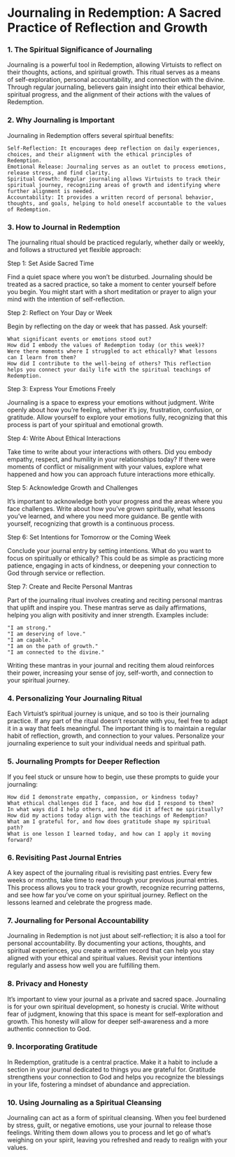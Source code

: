 # Journaling in Redemption: A Sacred Practice of Reflection and Growth

### 1. The Spiritual Significance of Journaling

Journaling is a powerful tool in Redemption, allowing Virtuists to reflect on their thoughts, actions, and spiritual growth. This ritual serves as a means of self-exploration, personal accountability, and connection with the divine. Through regular journaling, believers gain insight into their ethical behavior, spiritual progress, and the alignment of their actions with the values of Redemption.

### 2. Why Journaling is Important

Journaling in Redemption offers several spiritual benefits:

    Self-Reflection: It encourages deep reflection on daily experiences, choices, and their alignment with the ethical principles of Redemption.
    Emotional Release: Journaling serves as an outlet to process emotions, release stress, and find clarity.
    Spiritual Growth: Regular journaling allows Virtuists to track their spiritual journey, recognizing areas of growth and identifying where further alignment is needed.
    Accountability: It provides a written record of personal behavior, thoughts, and goals, helping to hold oneself accountable to the values of Redemption.

### 3. How to Journal in Redemption

The journaling ritual should be practiced regularly, whether daily or weekly, and follows a structured yet flexible approach:

Step 1: Set Aside Sacred Time

Find a quiet space where you won’t be disturbed. Journaling should be treated as a sacred practice, so take a moment to center yourself before you begin. You might start with a short meditation or prayer to align your mind with the intention of self-reflection.

Step 2: Reflect on Your Day or Week

Begin by reflecting on the day or week that has passed. Ask yourself:

    What significant events or emotions stood out?
    How did I embody the values of Redemption today (or this week)?
    Were there moments where I struggled to act ethically? What lessons can I learn from them?
    How did I contribute to the well-being of others? This reflection helps you connect your daily life with the spiritual teachings of Redemption.

Step 3: Express Your Emotions Freely

Journaling is a space to express your emotions without judgment. Write openly about how you’re feeling, whether it’s joy, frustration, confusion, or gratitude. Allow yourself to explore your emotions fully, recognizing that this process is part of your spiritual and emotional growth.

Step 4: Write About Ethical Interactions

Take time to write about your interactions with others. Did you embody empathy, respect, and humility in your relationships today? If there were moments of conflict or misalignment with your values, explore what happened and how you can approach future interactions more ethically.

Step 5: Acknowledge Growth and Challenges

It’s important to acknowledge both your progress and the areas where you face challenges. Write about how you’ve grown spiritually, what lessons you’ve learned, and where you need more guidance. Be gentle with yourself, recognizing that growth is a continuous process.

Step 6: Set Intentions for Tomorrow or the Coming Week

Conclude your journal entry by setting intentions. What do you want to focus on spiritually or ethically? This could be as simple as practicing more patience, engaging in acts of kindness, or deepening your connection to God through service or reflection.

Step 7: Create and Recite Personal Mantras

Part of the journaling ritual involves creating and reciting personal mantras that uplift and inspire you. These mantras serve as daily affirmations, helping you align with positivity and inner strength. Examples include:

    "I am strong."
    "I am deserving of love."
    "I am capable."
    "I am on the path of growth."
    "I am connected to the divine." 

Writing these mantras in your journal and reciting them aloud reinforces their power, increasing your sense of joy, self-worth, and connection to your spiritual journey.


### 4. Personalizing Your Journaling Ritual

Each Virtuist’s spiritual journey is unique, and so too is their journaling practice. If any part of the ritual doesn’t resonate with you, feel free to adapt it in a way that feels meaningful. The important thing is to maintain a regular habit of reflection, growth, and connection to your values. Personalize your journaling experience to suit your individual needs and spiritual path.

### 5. Journaling Prompts for Deeper Reflection

If you feel stuck or unsure how to begin, use these prompts to guide your journaling:

    How did I demonstrate empathy, compassion, or kindness today?
    What ethical challenges did I face, and how did I respond to them?
    In what ways did I help others, and how did it affect me spiritually?
    How did my actions today align with the teachings of Redemption?
    What am I grateful for, and how does gratitude shape my spiritual path?
    What is one lesson I learned today, and how can I apply it moving forward?

### 6. Revisiting Past Journal Entries

A key aspect of the journaling ritual is revisiting past entries. Every few weeks or months, take time to read through your previous journal entries. This process allows you to track your growth, recognize recurring patterns, and see how far you’ve come on your spiritual journey. Reflect on the lessons learned and celebrate the progress made.

### 7. Journaling for Personal Accountability

Journaling in Redemption is not just about self-reflection; it is also a tool for personal accountability. By documenting your actions, thoughts, and spiritual experiences, you create a written record that can help you stay aligned with your ethical and spiritual values. Revisit your intentions regularly and assess how well you are fulfilling them.

### 8. Privacy and Honesty

It’s important to view your journal as a private and sacred space. Journaling is for your own spiritual development, so honesty is crucial. Write without fear of judgment, knowing that this space is meant for self-exploration and growth. This honesty will allow for deeper self-awareness and a more authentic connection to God.

### 9. Incorporating Gratitude

In Redemption, gratitude is a central practice. Make it a habit to include a section in your journal dedicated to things you are grateful for. Gratitude strengthens your connection to God and helps you recognize the blessings in your life, fostering a mindset of abundance and appreciation.

### 10. Using Journaling as a Spiritual Cleansing

Journaling can act as a form of spiritual cleansing. When you feel burdened by stress, guilt, or negative emotions, use your journal to release those feelings. Writing them down allows you to process and let go of what’s weighing on your spirit, leaving you refreshed and ready to realign with your values.
